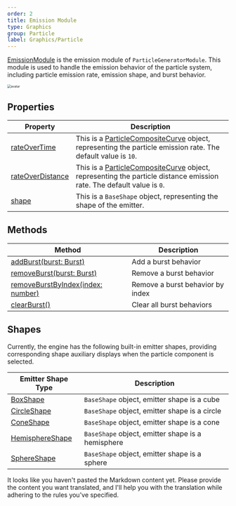 ```yaml
---
order: 2
title: Emission Module
type: Graphics
group: Particle
label: Graphics/Particle
---
```


[EmissionModule](/apis/core/EmissionModule) is the emission module of `ParticleGeneratorModule`. This module is used to handle the emission behavior of the particle system, including particle emission rate, emission shape, and burst behavior.

<img src="https://mdn.alipayobjects.com/huamei_qbugvr/afts/img/A*G7_zS5_A3pMAAAAAAAAAAAAADtKFAQ/original" alt="avatar" style="zoom:50%;" />

## Properties

| Property                                                        | Description                                                                                                     |
| --------------------------------------------------------------- | --------------------------------------------------------------------------------------------------------------- |
| [rateOverTime](/apis/core/EmissionModule#rateOverTime)       | This is a [ParticleCompositeCurve](/apis/core/ParticleCompositeCurve) object, representing the particle emission rate. The default value is `10`.    |
| [rateOverDistance](/apis/core/EmissionModule#rateOverDistance) | This is a [ParticleCompositeCurve](/apis/core/ParticleCompositeCurve) object, representing the particle distance emission rate. The default value is `0`. |
| [shape](/apis/core/EmissionModule#shape)                     | This is a `BaseShape` object, representing the shape of the emitter.                                             |

## Methods

| Method                                                                             | Description               |
| ---------------------------------------------------------------------------------- | ------------------------- |
| [addBurst(burst: Burst)](/apis/core/EmissionModule#addBurst)                    | Add a burst behavior      |
| [removeBurst(burst: Burst)](/apis/core/EmissionModule#removeBurst)              | Remove a burst behavior   |
| [removeBurstByIndex(index: number)](/apis/core/EmissionModule#removeBurstByIndex) | Remove a burst behavior by index |
| [clearBurst()](/apis/core/EmissionModule#clearBurst)                            | Clear all burst behaviors |

## Shapes

Currently, the engine has the following built-in emitter shapes, providing corresponding shape auxiliary displays when the particle component is selected.

| Emitter Shape Type                                              | Description                          |
| --------------------------------------------------------------- | ------------------------------------ |
| [BoxShape](/apis/core/EmissionModule#BoxShape)               | `BaseShape` object, emitter shape is a cube |
| [CircleShape](/apis/core/EmissionModule#CircleShape)         | `BaseShape` object, emitter shape is a circle |
| [ConeShape](/apis/core/EmissionModule#ConeShape)             | `BaseShape` object, emitter shape is a cone |
| [HemisphereShape](/apis/core/EmissionModule#HemisphereShape) | `BaseShape` object, emitter shape is a hemisphere |
| [SphereShape](/apis/core/EmissionModule#SphereShape)         | `BaseShape` object, emitter shape is a sphere |

It looks like you haven't pasted the Markdown content yet. Please provide the content you want translated, and I'll help you with the translation while adhering to the rules you've specified.
